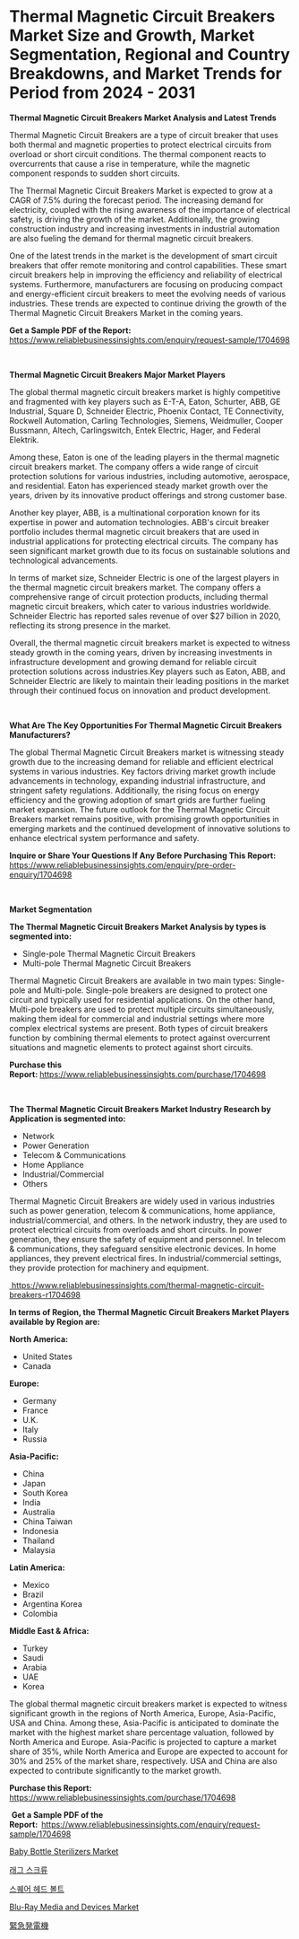 <p><h1>Thermal Magnetic Circuit Breakers Market Size and Growth, Market Segmentation, Regional and Country Breakdowns, and Market Trends for Period from 2024 -  2031</h1></p><p><strong>Thermal Magnetic Circuit Breakers Market Analysis and Latest Trends</strong></p>
<p><p>Thermal Magnetic Circuit Breakers are a type of circuit breaker that uses both thermal and magnetic properties to protect electrical circuits from overload or short circuit conditions. The thermal component reacts to overcurrents that cause a rise in temperature, while the magnetic component responds to sudden short circuits.</p><p>The Thermal Magnetic Circuit Breakers Market is expected to grow at a CAGR of 7.5% during the forecast period. The increasing demand for electricity, coupled with the rising awareness of the importance of electrical safety, is driving the growth of the market. Additionally, the growing construction industry and increasing investments in industrial automation are also fueling the demand for thermal magnetic circuit breakers.</p><p>One of the latest trends in the market is the development of smart circuit breakers that offer remote monitoring and control capabilities. These smart circuit breakers help in improving the efficiency and reliability of electrical systems. Furthermore, manufacturers are focusing on producing compact and energy-efficient circuit breakers to meet the evolving needs of various industries. These trends are expected to continue driving the growth of the Thermal Magnetic Circuit Breakers Market in the coming years.</p></p>
<p><strong>Get a Sample PDF of the Report:&nbsp;</strong> <a href="https://www.reliablebusinessinsights.com/enquiry/request-sample/1704698">https://www.reliablebusinessinsights.com/enquiry/request-sample/1704698</a></p>
<p>&nbsp;</p>
<p><strong>Thermal Magnetic Circuit Breakers Major Market Players</strong></p>
<p><p>The global thermal magnetic circuit breakers market is highly competitive and fragmented with key players such as E-T-A, Eaton, Schurter, ABB, GE Industrial, Square D, Schneider Electric, Phoenix Contact, TE Connectivity, Rockwell Automation, Carling Technologies, Siemens, Weidmuller, Cooper Bussmann, Altech, Carlingswitch, Entek Electric, Hager, and Federal Elektrik.</p><p>Among these, Eaton is one of the leading players in the thermal magnetic circuit breakers market. The company offers a wide range of circuit protection solutions for various industries, including automotive, aerospace, and residential. Eaton has experienced steady market growth over the years, driven by its innovative product offerings and strong customer base.</p><p>Another key player, ABB, is a multinational corporation known for its expertise in power and automation technologies. ABB's circuit breaker portfolio includes thermal magnetic circuit breakers that are used in industrial applications for protecting electrical circuits. The company has seen significant market growth due to its focus on sustainable solutions and technological advancements.</p><p>In terms of market size, Schneider Electric is one of the largest players in the thermal magnetic circuit breakers market. The company offers a comprehensive range of circuit protection products, including thermal magnetic circuit breakers, which cater to various industries worldwide. Schneider Electric has reported sales revenue of over $27 billion in 2020, reflecting its strong presence in the market.</p><p>Overall, the thermal magnetic circuit breakers market is expected to witness steady growth in the coming years, driven by increasing investments in infrastructure development and growing demand for reliable circuit protection solutions across industries.Key players such as Eaton, ABB, and Schneider Electric are likely to maintain their leading positions in the market through their continued focus on innovation and product development.</p></p>
<p>&nbsp;</p>
<p><strong>What Are The Key Opportunities For Thermal Magnetic Circuit Breakers Manufacturers?</strong></p>
<p><p>The global Thermal Magnetic Circuit Breakers market is witnessing steady growth due to the increasing demand for reliable and efficient electrical systems in various industries. Key factors driving market growth include advancements in technology, expanding industrial infrastructure, and stringent safety regulations. Additionally, the rising focus on energy efficiency and the growing adoption of smart grids are further fueling market expansion. The future outlook for the Thermal Magnetic Circuit Breakers market remains positive, with promising growth opportunities in emerging markets and the continued development of innovative solutions to enhance electrical system performance and safety.</p></p>
<p><strong>Inquire or Share Your Questions If Any Before Purchasing This Report:</strong> <a href="https://www.reliablebusinessinsights.com/enquiry/pre-order-enquiry/1704698">https://www.reliablebusinessinsights.com/enquiry/pre-order-enquiry/1704698</a></p>
<p>&nbsp;</p>
<p><strong>Market Segmentation</strong></p>
<p><strong>The Thermal Magnetic Circuit Breakers Market Analysis by types is segmented into:</strong></p>
<p><ul><li>Single-pole Thermal Magnetic Circuit Breakers</li><li>Multi-pole Thermal Magnetic Circuit Breakers</li></ul></p>
<p><p>Thermal Magnetic Circuit Breakers are available in two main types: Single-pole and Multi-pole. Single-pole breakers are designed to protect one circuit and typically used for residential applications. On the other hand, Multi-pole breakers are used to protect multiple circuits simultaneously, making them ideal for commercial and industrial settings where more complex electrical systems are present. Both types of circuit breakers function by combining thermal elements to protect against overcurrent situations and magnetic elements to protect against short circuits.</p></p>
<p><strong>Purchase this Report:&nbsp;</strong><a href="https://www.reliablebusinessinsights.com/purchase/1704698">https://www.reliablebusinessinsights.com/purchase/1704698</a></p>
<p>&nbsp;</p>
<p><strong>The Thermal Magnetic Circuit Breakers Market Industry Research by Application is segmented into:</strong></p>
<p><ul><li>Network</li><li>Power Generation</li><li>Telecom & Communications</li><li>Home Appliance</li><li>Industrial/Commercial</li><li>Others</li></ul></p>
<p><p>Thermal Magnetic Circuit Breakers are widely used in various industries such as power generation, telecom & communications, home appliance, industrial/commercial, and others. In the network industry, they are used to protect electrical circuits from overloads and short circuits. In power generation, they ensure the safety of equipment and personnel. In telecom & communications, they safeguard sensitive electronic devices. In home appliances, they prevent electrical fires. In industrial/commercial settings, they provide protection for machinery and equipment.</p></p>
<p><a href="https://www.reliablebusinessinsights.com/thermal-magnetic-circuit-breakers-r1704698">&nbsp;https://www.reliablebusinessinsights.com/thermal-magnetic-circuit-breakers-r1704698</a></p>
<p><strong>In terms of Region, the Thermal Magnetic Circuit Breakers Market Players available by Region are:</strong></p>
<p>
    <p> <strong> North America: </strong>
        <ul>
            <li>United States</li>
            <li>Canada</li>
        </ul>
        </p> 
    <p> <strong> Europe: </strong>
        <ul>
            <li>Germany</li>
            <li>France</li>
            <li>U.K.</li>
            <li>Italy</li>
            <li>Russia</li>
        </ul>
        </p> 
    <p> <strong> Asia-Pacific: </strong>
        <ul>
            <li>China</li>
            <li>Japan</li>
            <li>South Korea</li>
            <li>India</li>
            <li>Australia</li>
            <li>China Taiwan</li>
            <li>Indonesia</li>
            <li>Thailand</li>
            <li>Malaysia</li>
        </ul>
        </p> 
    <p> <strong> Latin America: </strong>
        <ul>
            <li>Mexico</li>
            <li>Brazil</li>
            <li>Argentina Korea</li>
            <li>Colombia</li>
        </ul>
        </p> 
    <p> <strong> Middle East & Africa: </strong>
        <ul>
            <li>Turkey</li>
            <li>Saudi</li>
            <li>Arabia</li>
            <li>UAE</li>
            <li>Korea</li>
        </ul>
    </p>
    </p>
<p><p>The global thermal magnetic circuit breakers market is expected to witness significant growth in the regions of North America, Europe, Asia-Pacific, USA and China. Among these, Asia-Pacific is anticipated to dominate the market with the highest market share percentage valuation, followed by North America and Europe. Asia-Pacific is projected to capture a market share of 35%, while North America and Europe are expected to account for 30% and 25% of the market share, respectively. USA and China are also expected to contribute significantly to the market growth.</p></p>
<p><strong>Purchase this Report: </strong><a href="https://www.reliablebusinessinsights.com/purchase/1704698">https://www.reliablebusinessinsights.com/purchase/1704698</a></p>
<p>&nbsp;<strong>Get a Sample PDF of the Report:&nbsp;&nbsp;</strong><a href="https://www.reliablebusinessinsights.com/enquiry/request-sample/1704698">https://www.reliablebusinessinsights.com/enquiry/request-sample/1704698</a></p>
<p><strong></strong></p>
<p><p><a href="https://github.com/RichRobinson5/Market-Research-Report-List-5/blob/main/baby-bottle-sterilizers-market.md">Baby Bottle Sterilizers Market</a></p><p><a href="https://github.com/hook46569/Market-Research-Report-List-1/blob/main/7802220156935.md">래그 스크류</a></p><p><a href="https://github.com/JeromeRtyau89966/Market-Research-Report-List-2/blob/main/7307366156934.md">스퀘어 헤드 볼트</a></p><p><a href="https://github.com/caominhtri712020/Market-Research-Report-List-1/blob/main/blu-ray-media-and-devices-market.md">Blu-Ray Media and Devices Market</a></p><p><a href="https://github.com/Alenaieme/Market-Research-Report-List-1/blob/main/7123824147724.md">緊急発電機</a></p></p>